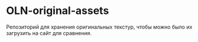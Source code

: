 # OLN-original-assets

Репозиторий для хранения оригинальных текстур, чтобы можно было их загрузить на сайт для сравнения.
